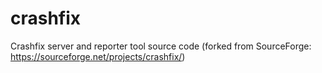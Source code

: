 # crashfix
Crashfix server and reporter tool source code (forked from SourceForge: https://sourceforge.net/projects/crashfix/)
